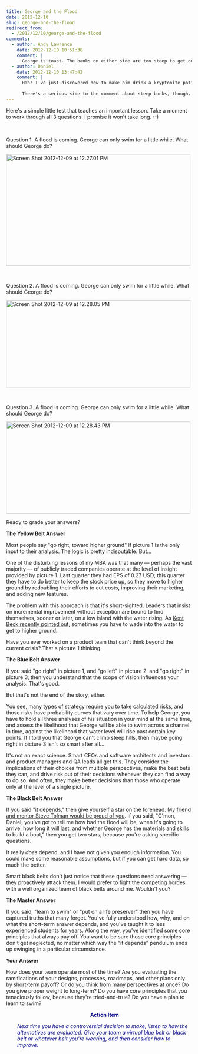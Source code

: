 ```yaml
---
title: George and the Flood
date: 2012-12-10
slug: george-and-the-flood
redirect_from:
  - /2012/12/10/george-and-the-flood
comments:
  - author: Andy Lawrence
    date: 2012-12-10 10:51:38
    comment: |
      George is toast. The banks on either side are too steep to get out of the water :)
  - author: Daniel
    date: 2012-12-10 13:47:42
    comment: |
      Hah! I've just discovered how to make him drink a kryptonite potion so he can sprout gills! :-)
      
      There's a serious side to the comment about steep banks, though. Sometimes you want so badly to get across the water that you don't consider how practical it is to be on the other side. You might be better off taking your chances where you're at. That's why the old "it depends" answer never goes out of style...
---
```

Here's a simple little test that teaches an important lesson. Take a moment to work through all 3 questions. I promise it won't take long. :-)

 
 

Question 1. A flood is coming. George can only swim for a little while. What should George do?

<a href="../../../2012/12/10/george-and-the-flood/screen-shot-2012-12-09-at-12-27-01-pm/" rel="attachment wp-att-866"><img class="aligncenter size-medium wp-image-866" alt="Screen Shot 2012-12-09 at 12.27.01 PM" src="http://codecraft.co/wp-content/uploads/2012/12/screen-shot-2012-12-09-at-12-27-01-pm.png?w=300" width="500" height="303" /></a>

 
 

Question 2. A flood is coming. George can only swim for a little while. What should George do?

<a href="../../../2012/12/10/george-and-the-flood/screen-shot-2012-12-09-at-12-28-05-pm/" rel="attachment wp-att-867"><img class="aligncenter size-medium wp-image-867" alt="Screen Shot 2012-12-09 at 12.28.05 PM" src="http://codecraft.co/wp-content/uploads/2012/12/screen-shot-2012-12-09-at-12-28-05-pm.png?w=300" width="500" height="237" /></a>

 
 

Question 3. A flood is coming. George can only swim for a little while. What should George do?

<a href="../../../2012/12/10/george-and-the-flood/screen-shot-2012-12-09-at-12-28-43-pm/" rel="attachment wp-att-868"><img class="aligncenter size-medium wp-image-868" alt="Screen Shot 2012-12-09 at 12.28.43 PM" src="http://codecraft.co/wp-content/uploads/2012/12/screen-shot-2012-12-09-at-12-28-43-pm.png?w=300" width="500" height="250" /></a>

Ready to grade your answers?

<strong>The Yellow Belt Answer</strong>

Most people say "go right, toward higher ground" if picture 1 is the only input to their analysis. The logic is pretty indisputable. But...

One of the disturbing lessons of my MBA was that many &mdash; perhaps the vast majority &mdash; of publicly traded companies operate at the level of insight provided by picture 1. Last quarter they had EPS of 0.27 USD; this quarter they have to do better to keep the stock price up, so they move to higher ground by redoubling their efforts to cut costs, improving their marketing, and adding new features.

The problem with this approach is that it's short-sighted. Leaders that insist on incremental improvement without exception are bound to find themselves, sooner or later, on a low island with the water rising. As <a href="https://www.facebook.com/notes/kent-beck/when-worse-is-better-incrementally-escaping-local-maxima/498576730175196" target="_blank">Kent Beck recently pointed out</a>, sometimes you have to wade into the water to get to higher ground.

Have you ever worked on a product team that can't think beyond the current crisis? That's picture 1 thinking.

<strong>The Blue Belt Answer</strong>

If you said "go right" in picture 1, and "go left" in picture 2, and "go right" in picture 3, then you understand that the scope of vision influences your analysis. That's good.

But that's not the end of the story, either.

You see, many types of strategy require you to take calculated risks, and those risks have probability curves that vary over time. To help George, you have to hold all three analyses of his situation in your mind at the same time, and assess the likelihood that George will be able to swim across a channel in time, against the likelihood that water level will rise past certain key points. If I told you that George can't climb steep hills, then maybe going right in picture 3 isn't so smart after all...

It's not an exact science. Smart CEOs and software architects and investors and product managers and QA leads all get this. They consider the implications of their choices from multiple perspectives, make the best bets they can, and drive risk out of their decisions whenever they can find a way to do so. And often, they make better decisions than those who operate only at the level of a single picture.

<strong>The Black Belt Answer</strong>

If you said "it depends," then give yourself a star on the forehead. <a title="Steve Tolman: It depends." href="steve-tolman-it-depends.md">My friend and mentor Steve Tolman would be proud of you</a>. If you said, "C'mon, Daniel, you've got to tell me how bad the flood will be, when it's going to arrive, how long it will last, and whether George has the materials and skills to build a boat," then you get two stars, because you're asking specific questions.

It really <em>does</em> depend, and I have not given you enough information. You could make some reasonable assumptions, but if you can get hard data, so much the better.

Smart black belts don't just notice that these questions need answering &mdash; they proactively attack them. I would prefer to fight the competing hordes with a well organized team of black belts around me. Wouldn't you?

<strong>The Master Answer</strong>

If you said, "learn to swim" or "put on a life preserver" then you have captured truths that many forget. You've fully understood how, why, and on what the short-term answer depends, and you've taught it to less experienced students for years. Along the way, you've identified some core principles that always pay off. You want to be sure those core principles don't get neglected, no matter which way the "it depends" pendulum ends up swinging in a particular circumstance.

<strong>Your Answer</strong>

How does your team operate most of the time? Are you evaluating the ramifications of your designs, processes, roadmaps, and other plans only by short-term payoff? Or do you think from many perspectives at once? Do you give proper weight to long-term? Do you have core principles that you tenaciously follow, because they're tried-and-true? Do you have a plan to learn to swim?
<p style="padding-left:30px;text-align:center;"><span style="color:#000080;"><strong>Action Item</strong></span></p>
<p style="padding-left:30px;"><em><span style="color:#000080;">Next time you have a controversial decision to make, listen to how the alternatives are evaluated. Give your team a virtual blue belt or black belt or whatever belt you're wearing, and then consider how to improve.</span></em></p>
